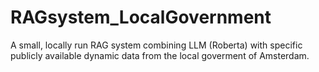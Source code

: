 # RAGsystem_LocalGovernment
A small, locally run RAG system combining LLM (Roberta) with specific publicly available dynamic data from the local goverment of Amsterdam.
